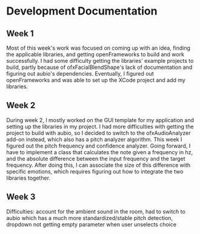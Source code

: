 # Development Documentation

## Week 1
Most of this week's work was focused on coming up with an idea, finding the applicable libraries, and getting openFrameworks to build and work successfully. I had some difficulty getting the libraries' example projects to build, partly because of ofxFacialBlendShape's lack of documentation and figuring out aubio's dependencies. Eventually, I figured out openFrameworks and was able to set up the XCode project and add my libraries.

## Week 2
During week 2, I mostly worked on the GUI template for my application and setting up the libraries in my project. I had more difficulties with getting the project to build with aubio, so I decided to switch to the ofxAudioAnalyzer add-on instead, which also has a pitch analyzer algorithm. This week I figured out the pitch frequency and confidence analyzer. Going forward, I have to implement a class that calculates the note given a frequency in hz, and the absolute difference between the input frequency and the target frequency. After doing this, I can associate the size of this difference with specific emotions, which requires figuring out how to integrate the two libraries together.

## Week 3
Difficulties: account for the ambient sound in the room, had to switch to aubio which has a much more standardized/stable pitch detection, dropdown not getting empty parameter when user unselects choice
